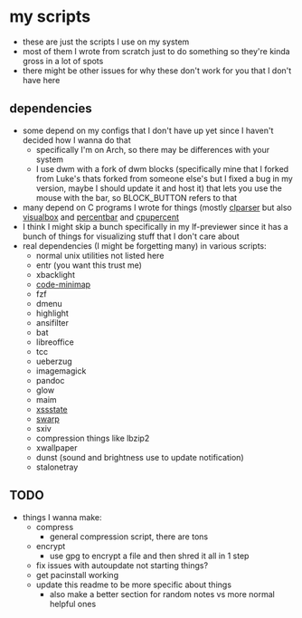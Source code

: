 # my scripts
- these are just the scripts I use on my system
- most of them I wrote from scratch just to do something so they're kinda gross in a lot of spots
- there might be other issues for why these don't work for you that I don't have here

## dependencies
- some depend on my configs that I don't have up yet since I haven't decided how I wanna do that
    - specifically I'm on Arch, so there may be differences with your system
    - I use dwm with a fork of dwm blocks (specifically mine that I forked from Luke's thats forked from someone else's but I fixed a bug in my version, maybe I should update it and host it) that lets you use the mouse with the bar, so BLOCK_BUTTON refers to that
- many depend on C programs I wrote for things (mostly [clparser](https://github.com/dfuehrer/clparser) but also [visualbox](chrome://crash/) and [percentbar](chrome://kill/) and [cpupercent](chrome://hang/)
- I think I might skip a bunch specifically in my lf-previewer since it has a bunch of things for visualizing stuff that I don't care about
- real dependencies (I might be forgetting many) in various scripts:
    - normal unix utilities not listed here
    - entr (you want this trust me)
    - xbacklight
    - [code-minimap](https://github.com/wfxr/code-minimap)
    - fzf
    - dmenu
    - highlight
    - ansifilter
    - bat
    - libreoffice
    - tcc
    - ueberzug
    - imagemagick
    - pandoc
    - glow
    - maim
    - [xssstate](https://tools.suckless.org/x/xssstate/)
    - [swarp](https://tools.suckless.org/x/swarp/)
    - sxiv
    - compression things like lbzip2
    - xwallpaper
    - dunst (sound and brightness use to update notification)
    - stalonetray

## TODO
- things I wanna make:
    - compress
        - general compression script, there are tons
    - encrypt
        - use gpg to encrypt a file and then shred it all in 1 step
    - fix issues with autoupdate not starting things?
    - get pacinstall working
    - update this readme to be more specific about things
        - also make a better section for random notes vs more normal helpful ones

